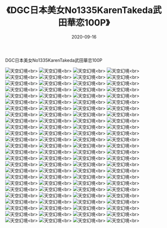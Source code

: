 ﻿---
layout: post
title: 《DGC日本美女No1335KarenTakeda武田華恋100P》
date: 2020-09-16
img: http://photo.orgx.cf/性感/2020/DGC日本美女No1335KarenTakeda武田華恋100P/000.jpg
tags: [美女,性感,泳衣]
---

DGC日本美女No1335KarenTakeda武田華恋100P



![天空幻境](http://photo.orgx.cf/性感/2020/DGC日本美女No1335KarenTakeda武田華恋100P/001.jpg''天空幻境'')<br>
![天空幻境](http://photo.orgx.cf/性感/2020/DGC日本美女No1335KarenTakeda武田華恋100P/002.jpg''天空幻境'')<br>
![天空幻境](http://photo.orgx.cf/性感/2020/DGC日本美女No1335KarenTakeda武田華恋100P/003.jpg''天空幻境'')<br>
![天空幻境](http://photo.orgx.cf/性感/2020/DGC日本美女No1335KarenTakeda武田華恋100P/004.jpg''天空幻境'')<br>
![天空幻境](http://photo.orgx.cf/性感/2020/DGC日本美女No1335KarenTakeda武田華恋100P/005.jpg''天空幻境'')<br>
![天空幻境](http://photo.orgx.cf/性感/2020/DGC日本美女No1335KarenTakeda武田華恋100P/006.jpg''天空幻境'')<br>
![天空幻境](http://photo.orgx.cf/性感/2020/DGC日本美女No1335KarenTakeda武田華恋100P/007.jpg''天空幻境'')<br>
![天空幻境](http://photo.orgx.cf/性感/2020/DGC日本美女No1335KarenTakeda武田華恋100P/008.jpg''天空幻境'')<br>
![天空幻境](http://photo.orgx.cf/性感/2020/DGC日本美女No1335KarenTakeda武田華恋100P/009.jpg''天空幻境'')<br>
![天空幻境](http://photo.orgx.cf/性感/2020/DGC日本美女No1335KarenTakeda武田華恋100P/010.jpg''天空幻境'')<br>
![天空幻境](http://photo.orgx.cf/性感/2020/DGC日本美女No1335KarenTakeda武田華恋100P/011.jpg''天空幻境'')<br>
![天空幻境](http://photo.orgx.cf/性感/2020/DGC日本美女No1335KarenTakeda武田華恋100P/012.jpg''天空幻境'')<br>
![天空幻境](http://photo.orgx.cf/性感/2020/DGC日本美女No1335KarenTakeda武田華恋100P/013.jpg''天空幻境'')<br>
![天空幻境](http://photo.orgx.cf/性感/2020/DGC日本美女No1335KarenTakeda武田華恋100P/014.jpg''天空幻境'')<br>
![天空幻境](http://photo.orgx.cf/性感/2020/DGC日本美女No1335KarenTakeda武田華恋100P/015.jpg''天空幻境'')<br>
![天空幻境](http://photo.orgx.cf/性感/2020/DGC日本美女No1335KarenTakeda武田華恋100P/016.jpg''天空幻境'')<br>
![天空幻境](http://photo.orgx.cf/性感/2020/DGC日本美女No1335KarenTakeda武田華恋100P/017.jpg''天空幻境'')<br>
![天空幻境](http://photo.orgx.cf/性感/2020/DGC日本美女No1335KarenTakeda武田華恋100P/018.jpg''天空幻境'')<br>
![天空幻境](http://photo.orgx.cf/性感/2020/DGC日本美女No1335KarenTakeda武田華恋100P/019.jpg''天空幻境'')<br>
![天空幻境](http://photo.orgx.cf/性感/2020/DGC日本美女No1335KarenTakeda武田華恋100P/020.jpg''天空幻境'')<br>
![天空幻境](http://photo.orgx.cf/性感/2020/DGC日本美女No1335KarenTakeda武田華恋100P/021.jpg''天空幻境'')<br>
![天空幻境](http://photo.orgx.cf/性感/2020/DGC日本美女No1335KarenTakeda武田華恋100P/022.jpg''天空幻境'')<br>
![天空幻境](http://photo.orgx.cf/性感/2020/DGC日本美女No1335KarenTakeda武田華恋100P/023.jpg''天空幻境'')<br>
![天空幻境](http://photo.orgx.cf/性感/2020/DGC日本美女No1335KarenTakeda武田華恋100P/024.jpg''天空幻境'')<br>
![天空幻境](http://photo.orgx.cf/性感/2020/DGC日本美女No1335KarenTakeda武田華恋100P/025.jpg''天空幻境'')<br>
![天空幻境](http://photo.orgx.cf/性感/2020/DGC日本美女No1335KarenTakeda武田華恋100P/026.jpg''天空幻境'')<br>
![天空幻境](http://photo.orgx.cf/性感/2020/DGC日本美女No1335KarenTakeda武田華恋100P/027.jpg''天空幻境'')<br>
![天空幻境](http://photo.orgx.cf/性感/2020/DGC日本美女No1335KarenTakeda武田華恋100P/028.jpg''天空幻境'')<br>
![天空幻境](http://photo.orgx.cf/性感/2020/DGC日本美女No1335KarenTakeda武田華恋100P/029.jpg''天空幻境'')<br>
![天空幻境](http://photo.orgx.cf/性感/2020/DGC日本美女No1335KarenTakeda武田華恋100P/030.jpg''天空幻境'')<br>
![天空幻境](http://photo.orgx.cf/性感/2020/DGC日本美女No1335KarenTakeda武田華恋100P/031.jpg''天空幻境'')<br>
![天空幻境](http://photo.orgx.cf/性感/2020/DGC日本美女No1335KarenTakeda武田華恋100P/032.jpg''天空幻境'')<br>
![天空幻境](http://photo.orgx.cf/性感/2020/DGC日本美女No1335KarenTakeda武田華恋100P/033.jpg''天空幻境'')<br>
![天空幻境](http://photo.orgx.cf/性感/2020/DGC日本美女No1335KarenTakeda武田華恋100P/034.jpg''天空幻境'')<br>
![天空幻境](http://photo.orgx.cf/性感/2020/DGC日本美女No1335KarenTakeda武田華恋100P/035.jpg''天空幻境'')<br>
![天空幻境](http://photo.orgx.cf/性感/2020/DGC日本美女No1335KarenTakeda武田華恋100P/036.jpg''天空幻境'')<br>
![天空幻境](http://photo.orgx.cf/性感/2020/DGC日本美女No1335KarenTakeda武田華恋100P/037.jpg''天空幻境'')<br>
![天空幻境](http://photo.orgx.cf/性感/2020/DGC日本美女No1335KarenTakeda武田華恋100P/038.jpg''天空幻境'')<br>
![天空幻境](http://photo.orgx.cf/性感/2020/DGC日本美女No1335KarenTakeda武田華恋100P/039.jpg''天空幻境'')<br>
![天空幻境](http://photo.orgx.cf/性感/2020/DGC日本美女No1335KarenTakeda武田華恋100P/040.jpg''天空幻境'')<br>
![天空幻境](http://photo.orgx.cf/性感/2020/DGC日本美女No1335KarenTakeda武田華恋100P/041.jpg''天空幻境'')<br>
![天空幻境](http://photo.orgx.cf/性感/2020/DGC日本美女No1335KarenTakeda武田華恋100P/042.jpg''天空幻境'')<br>
![天空幻境](http://photo.orgx.cf/性感/2020/DGC日本美女No1335KarenTakeda武田華恋100P/043.jpg''天空幻境'')<br>
![天空幻境](http://photo.orgx.cf/性感/2020/DGC日本美女No1335KarenTakeda武田華恋100P/044.jpg''天空幻境'')<br>
![天空幻境](http://photo.orgx.cf/性感/2020/DGC日本美女No1335KarenTakeda武田華恋100P/045.jpg''天空幻境'')<br>
![天空幻境](http://photo.orgx.cf/性感/2020/DGC日本美女No1335KarenTakeda武田華恋100P/046.jpg''天空幻境'')<br>
![天空幻境](http://photo.orgx.cf/性感/2020/DGC日本美女No1335KarenTakeda武田華恋100P/047.jpg''天空幻境'')<br>
![天空幻境](http://photo.orgx.cf/性感/2020/DGC日本美女No1335KarenTakeda武田華恋100P/048.jpg''天空幻境'')<br>
![天空幻境](http://photo.orgx.cf/性感/2020/DGC日本美女No1335KarenTakeda武田華恋100P/049.jpg''天空幻境'')<br>
![天空幻境](http://photo.orgx.cf/性感/2020/DGC日本美女No1335KarenTakeda武田華恋100P/050.jpg''天空幻境'')<br>
![天空幻境](http://photo.orgx.cf/性感/2020/DGC日本美女No1335KarenTakeda武田華恋100P/051.jpg''天空幻境'')<br>
![天空幻境](http://photo.orgx.cf/性感/2020/DGC日本美女No1335KarenTakeda武田華恋100P/052.jpg''天空幻境'')<br>
![天空幻境](http://photo.orgx.cf/性感/2020/DGC日本美女No1335KarenTakeda武田華恋100P/053.jpg''天空幻境'')<br>
![天空幻境](http://photo.orgx.cf/性感/2020/DGC日本美女No1335KarenTakeda武田華恋100P/054.jpg''天空幻境'')<br>
![天空幻境](http://photo.orgx.cf/性感/2020/DGC日本美女No1335KarenTakeda武田華恋100P/055.jpg''天空幻境'')<br>
![天空幻境](http://photo.orgx.cf/性感/2020/DGC日本美女No1335KarenTakeda武田華恋100P/056.jpg''天空幻境'')<br>
![天空幻境](http://photo.orgx.cf/性感/2020/DGC日本美女No1335KarenTakeda武田華恋100P/057.jpg''天空幻境'')<br>
![天空幻境](http://photo.orgx.cf/性感/2020/DGC日本美女No1335KarenTakeda武田華恋100P/058.jpg''天空幻境'')<br>
![天空幻境](http://photo.orgx.cf/性感/2020/DGC日本美女No1335KarenTakeda武田華恋100P/059.jpg''天空幻境'')<br>
![天空幻境](http://photo.orgx.cf/性感/2020/DGC日本美女No1335KarenTakeda武田華恋100P/060.jpg''天空幻境'')<br>
![天空幻境](http://photo.orgx.cf/性感/2020/DGC日本美女No1335KarenTakeda武田華恋100P/061.jpg''天空幻境'')<br>
![天空幻境](http://photo.orgx.cf/性感/2020/DGC日本美女No1335KarenTakeda武田華恋100P/062.jpg''天空幻境'')<br>
![天空幻境](http://photo.orgx.cf/性感/2020/DGC日本美女No1335KarenTakeda武田華恋100P/063.jpg''天空幻境'')<br>
![天空幻境](http://photo.orgx.cf/性感/2020/DGC日本美女No1335KarenTakeda武田華恋100P/064.jpg''天空幻境'')<br>
![天空幻境](http://photo.orgx.cf/性感/2020/DGC日本美女No1335KarenTakeda武田華恋100P/065.jpg''天空幻境'')<br>
![天空幻境](http://photo.orgx.cf/性感/2020/DGC日本美女No1335KarenTakeda武田華恋100P/066.jpg''天空幻境'')<br>
![天空幻境](http://photo.orgx.cf/性感/2020/DGC日本美女No1335KarenTakeda武田華恋100P/067.jpg''天空幻境'')<br>
![天空幻境](http://photo.orgx.cf/性感/2020/DGC日本美女No1335KarenTakeda武田華恋100P/068.jpg''天空幻境'')<br>
![天空幻境](http://photo.orgx.cf/性感/2020/DGC日本美女No1335KarenTakeda武田華恋100P/069.jpg''天空幻境'')<br>
![天空幻境](http://photo.orgx.cf/性感/2020/DGC日本美女No1335KarenTakeda武田華恋100P/070.jpg''天空幻境'')<br>
![天空幻境](http://photo.orgx.cf/性感/2020/DGC日本美女No1335KarenTakeda武田華恋100P/071.jpg''天空幻境'')<br>
![天空幻境](http://photo.orgx.cf/性感/2020/DGC日本美女No1335KarenTakeda武田華恋100P/072.jpg''天空幻境'')<br>
![天空幻境](http://photo.orgx.cf/性感/2020/DGC日本美女No1335KarenTakeda武田華恋100P/073.jpg''天空幻境'')<br>
![天空幻境](http://photo.orgx.cf/性感/2020/DGC日本美女No1335KarenTakeda武田華恋100P/074.jpg''天空幻境'')<br>
![天空幻境](http://photo.orgx.cf/性感/2020/DGC日本美女No1335KarenTakeda武田華恋100P/075.jpg''天空幻境'')<br>
![天空幻境](http://photo.orgx.cf/性感/2020/DGC日本美女No1335KarenTakeda武田華恋100P/076.jpg''天空幻境'')<br>
![天空幻境](http://photo.orgx.cf/性感/2020/DGC日本美女No1335KarenTakeda武田華恋100P/077.jpg''天空幻境'')<br>
![天空幻境](http://photo.orgx.cf/性感/2020/DGC日本美女No1335KarenTakeda武田華恋100P/078.jpg''天空幻境'')<br>
![天空幻境](http://photo.orgx.cf/性感/2020/DGC日本美女No1335KarenTakeda武田華恋100P/079.jpg''天空幻境'')<br>
![天空幻境](http://photo.orgx.cf/性感/2020/DGC日本美女No1335KarenTakeda武田華恋100P/080.jpg''天空幻境'')<br>
![天空幻境](http://photo.orgx.cf/性感/2020/DGC日本美女No1335KarenTakeda武田華恋100P/081.jpg''天空幻境'')<br>
![天空幻境](http://photo.orgx.cf/性感/2020/DGC日本美女No1335KarenTakeda武田華恋100P/082.jpg''天空幻境'')<br>
![天空幻境](http://photo.orgx.cf/性感/2020/DGC日本美女No1335KarenTakeda武田華恋100P/083.jpg''天空幻境'')<br>
![天空幻境](http://photo.orgx.cf/性感/2020/DGC日本美女No1335KarenTakeda武田華恋100P/084.jpg''天空幻境'')<br>
![天空幻境](http://photo.orgx.cf/性感/2020/DGC日本美女No1335KarenTakeda武田華恋100P/085.jpg''天空幻境'')<br>
![天空幻境](http://photo.orgx.cf/性感/2020/DGC日本美女No1335KarenTakeda武田華恋100P/086.jpg''天空幻境'')<br>
![天空幻境](http://photo.orgx.cf/性感/2020/DGC日本美女No1335KarenTakeda武田華恋100P/087.jpg''天空幻境'')<br>
![天空幻境](http://photo.orgx.cf/性感/2020/DGC日本美女No1335KarenTakeda武田華恋100P/088.jpg''天空幻境'')<br>
![天空幻境](http://photo.orgx.cf/性感/2020/DGC日本美女No1335KarenTakeda武田華恋100P/089.jpg''天空幻境'')<br>
![天空幻境](http://photo.orgx.cf/性感/2020/DGC日本美女No1335KarenTakeda武田華恋100P/090.jpg''天空幻境'')<br>
![天空幻境](http://photo.orgx.cf/性感/2020/DGC日本美女No1335KarenTakeda武田華恋100P/091.jpg''天空幻境'')<br>
![天空幻境](http://photo.orgx.cf/性感/2020/DGC日本美女No1335KarenTakeda武田華恋100P/092.jpg''天空幻境'')<br>
![天空幻境](http://photo.orgx.cf/性感/2020/DGC日本美女No1335KarenTakeda武田華恋100P/093.jpg''天空幻境'')<br>
![天空幻境](http://photo.orgx.cf/性感/2020/DGC日本美女No1335KarenTakeda武田華恋100P/094.jpg''天空幻境'')<br>
![天空幻境](http://photo.orgx.cf/性感/2020/DGC日本美女No1335KarenTakeda武田華恋100P/095.jpg''天空幻境'')<br>
![天空幻境](http://photo.orgx.cf/性感/2020/DGC日本美女No1335KarenTakeda武田華恋100P/096.jpg''天空幻境'')<br>
![天空幻境](http://photo.orgx.cf/性感/2020/DGC日本美女No1335KarenTakeda武田華恋100P/097.jpg''天空幻境'')<br>
![天空幻境](http://photo.orgx.cf/性感/2020/DGC日本美女No1335KarenTakeda武田華恋100P/098.jpg''天空幻境'')<br>
![天空幻境](http://photo.orgx.cf/性感/2020/DGC日本美女No1335KarenTakeda武田華恋100P/099.jpg''天空幻境'')<br>
![天空幻境](http://photo.orgx.cf/性感/2020/DGC日本美女No1335KarenTakeda武田華恋100P/100.jpg''天空幻境'')<br>